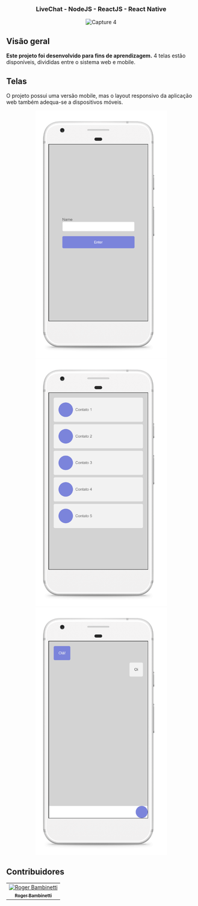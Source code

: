<h3 align="center">
	LiveChat - NodeJS - ReactJS - React Native
</h3>

<p align="center">
<img
		width="700"
		alt="Capture 4"
		src="https://github.com/RogerBambinetti/tindev-nodejs-reactjs-react-native/blob/master/preview/Screenshot0.png">
</p>

## Visão geral

**Este projeto foi desenvolvido para fins de aprendizagem.** 4 telas estão disponíveis, divididas entre o sistema web e mobile.


## Telas

O projeto possui uma versão mobile, mas o layout responsivo da aplicação web também adequa-se a dispositivos móveis.

<p align="center">
<img
		width="350"
		alt="Capture 1"
		src="https://github.com/RogerBambinetti/devradar-nodejs-reactjs-react-native/blob/master/preview/Screenshot1.png">
<img
		width="350"
		alt="Capture 2"
		src="https://github.com/RogerBambinetti/devradar-nodejs-reactjs-react-native/blob/master/preview/Screenshot2.png">
<img
		width="350"
		alt="Capture 3"
		src="https://github.com/RogerBambinetti/devradar-nodejs-reactjs-react-native/blob/master/preview/Screenshot3.png">



## Contribuidores

<table>
  <tr>
<td align="center"><a href=""><img src="https://avatars0.githubusercontent.com/u/50684839?s=460&v=4" width="100px;" alt="Roger Bambinetti"/><br /><sub><b>Roger Bambinetti</b></sub></a></td>
  </tr>
</table>
